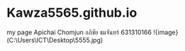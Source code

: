 # Kawza5565.github.io
my page
Apichai Chomjun
อภิชัย ชมจันทร์
631310166
!{image}(C:\Users\ICT\Desktop\5555.jpg)